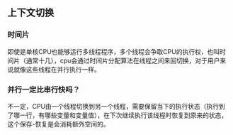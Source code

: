 ## 上下文切换
### 时间片
 即使是单核CPU也能够运行多线程程序，多个线程会争取CPU的执行权，也叫时间片（通常十几），cpu会通过时间片分配算法在线程之间来回切换，对于用户来
说就像这些线程在并行执行一样。
### 并行一定比串行快吗？ 
 不一定，CPU由一个线程切换到另一个线程，需要保留当下的执行状态（执行到了哪一行，有哪些变量和变量值），在下次继续执行该线程时恢复到原来的状态，这个保存-恢复是会消耗额外空间的。   
